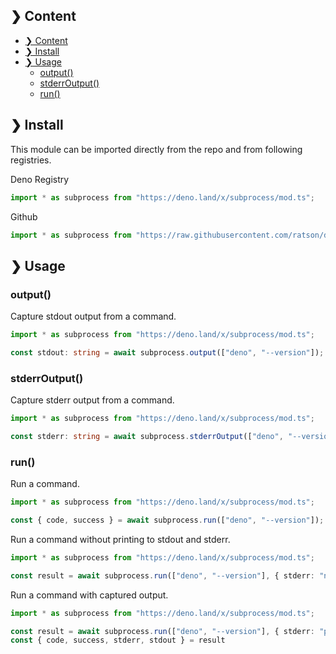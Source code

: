 ## ❯ Content

- [❯ Content](#-content)
- [❯ Install](#-install)
- [❯ Usage](#-usage)
  - [output()](#output)
  - [stderrOutput()](#stderroutput)
  - [run()](#run)

## ❯ Install

This module can be imported directly from the repo and from following registries.

Deno Registry

```typescript
import * as subprocess from "https://deno.land/x/subprocess/mod.ts";
```

Github

```typescript
import * as subprocess from "https://raw.githubusercontent.com/ratson/deno-subprocess/master/mod.ts";
```

## ❯ Usage

### output()

Capture stdout output from a command.

```typescript
import * as subprocess from "https://deno.land/x/subprocess/mod.ts";

const stdout: string = await subprocess.output(["deno", "--version"]);
```

### stderrOutput()

Capture stderr output from a command.

```typescript
import * as subprocess from "https://deno.land/x/subprocess/mod.ts";

const stderr: string = await subprocess.stderrOutput(["deno", "--version"]);
```

### run()

Run a command.

```typescript
import * as subprocess from "https://deno.land/x/subprocess/mod.ts";

const { code, success } = await subprocess.run(["deno", "--version"]);
```

Run a command without printing to stdout and stderr.

```typescript
import * as subprocess from "https://deno.land/x/subprocess/mod.ts";

const result = await subprocess.run(["deno", "--version"], { stderr: "null", stdout: "null" });
```

Run a command with captured output.

```typescript
import * as subprocess from "https://deno.land/x/subprocess/mod.ts";

const result = await subprocess.run(["deno", "--version"], { stderr: "piped", stdout: "piped" });
const { code, success, stderr, stdout } = result
```
